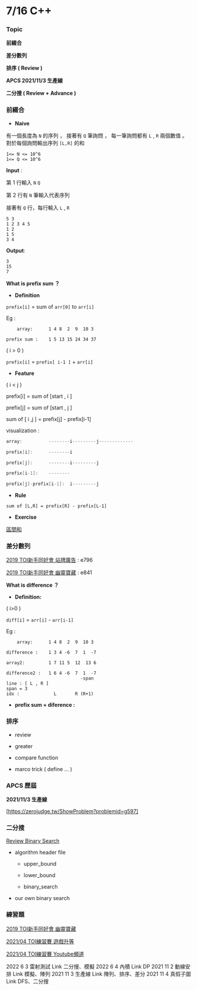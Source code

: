 # 7/16 C++ 


### Topic 

**前綴合**

**差分數列**

**排序 ( Review )**

**APCS 2021/11/3 生產線**

**二分搜 ( Review + Advance )**


### 前綴合

- **Naive**


有一個長度為 `N` 的序列 ， 接著有 `Q` 筆詢問 ， 每一筆詢問都有 `L` , `R` 兩個數值 。
對於每個詢問輸出序列 `[L,R]` 的和

```
1<= N <= 10^6
1<= Q <= 10^6
```

**Input** :

第 1 行輸入 `N` `Q`

第 2 行有 `N` 筆輸入代表序列

接著有 `Q` 行，每行輸入 `L` , `R` 

```
5 3
1 2 3 4 5
1 2
1 5
3 4
```

**Output**:

```
3
15
7
```

**What is prefix sum ？** 

- **Definition**

`prefix[i]` = sum of `arr[0]` to `arr[i]` 


Eg : 

```
	array:		1 4 8  2  9  10 3 

prefix sum : 	1 5 13 15 24 34 37
```

( i > 0 )

`prefix[i]` = `prefix[ i-1 ]` + `arr[i]`


- **Feature**

( i < j )

prefix[i] = sum of [start , i ] 

prefix[j] = sum of [start , j ]


sum of [ i ,j ] = prefix[j] - prefix[i-1]


visualization : 

```c
array:          --------i---------j-------------

prefix[i]:      --------i

prefix[j]:      --------i---------j

prefix[i-1]:    --------

prefix[j]-prefix[i-1]:  i---------j
```

- **Rule**

`sum of [L,R] = prefix[R] - prefix[L-1]`

- **Exercise**

[區間和](https://zerojudge.tw/ShowProblem?problemid=e346)


### 差分數列 

[2019 TOI新手同好會 站牌廣告](https://zerojudge.tw/ShowProblem?problemid=e796) : e796

[2019 TOI新手同好會 幽靈寶藏](https://zerojudge.tw/ShowProblem?problemid=e841) : e841

**What is difference ？**

- **Definition:**

( i>0 )

`diff[i]` = `arr[i]` - `arr[i-1]` 



Eg : 

```
	array:		1 4 8  2  9  10 3 

difference : 	1 3 4 -6  7  1  -7 

array2:		    1 7 11 5  12  13 6

difference2 : 	1 6 4 -6  7  1  -7 
                            -span  
line : [ L , R ]                
span = 3                       
idx :             L       R (R+1)
```


- **prefix sum + diference :**


### 排序

- review

- greater

- compare function 

- marco trick 
( define ... )

### APCS 歷屆 

**2021/11/3 生產線**

[https://zerojudge.tw/ShowProblem?problemid=g597]

### 二分搜


[Review Binary Search](https://zerojudge.tw/ShowProblem?problemid=f679)


- algorithm header file

    - upper_bound

    - lower_bound 

    - binary_search 

- our own binary search



### 練習題 

[2019 TOI新手同好會 幽靈寶藏](https://zerojudge.tw/ShowProblem?problemid=e841)

[2021/04 TOI練習賽 遊戲升等 ](https://zerojudge.tw/ShowProblem?problemid=f815)

[2021/04 TOI練習賽 Youtube頻道 ](https://zerojudge.tw/ShowProblem?problemid=f816)


2022	6	3	雷射測試	Link	二分搜、模擬
2022	6	4	內積	Link	DP
2021	11	2	動線安排	Link	模擬、陣列
2021	11	3	生產線	Link	陣列、排序、差分
2021	11	4	真假子圖	Link	DFS、二分搜


